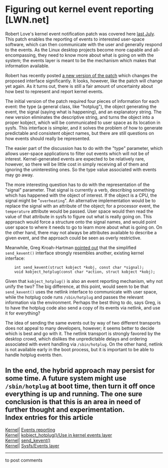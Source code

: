 # Figuring out kernel event reporting [LWN.net]

Robert Love's kernel event notification patch was covered here [last July](http://lwn.net/Articles/94605/). This patch enables the reporting of events to interested user-space software, which can then communicate with the user and generally respond to the events. As the Linux desktop projects become more capable and all-encompassing, they need to know more about what is going on with the system; the events layer is meant to be the mechanism which makes that information available. 

Robert has recently posted [a new version of the patch](http://lwn.net/Articles/100180/) which changes the proposed interface significantly. It looks, however, like the patch will change yet again. As it turns out, there is still a fair amount of uncertainty about how best to represent and report kernel events. 

The initial version of the patch required four pieces of information for each event: the type (a general class, like "hotplug"), the object generating the event, the signal (saying what is happening), and an explanatory string. The new version eliminates the descriptive string, and turns the object into a proper kobject, which will be communicated to user space as its location in sysfs. This interface is simpler, and it solves the problem of how to generate predictable and consistent object names, but there are still questions on how events should really be represented. 

The easier part of the discussion has to do with the "type" parameter, which allows user-space applications to filter out events which will not be of interest. Kernel-generated events are expected to be relatively rare, however, so there will be little cost in simply receiving all of them and ignoring the uninteresting ones. So the type value associated with events may go away. 

The more interesting question has to do with the representation of the "signal" parameter. That signal is currently a verb, describing something which has happened with the object of interest. If the object is a CPU, the signal might be "`overheating`". An alternative implementation would be to replace the signal with an attribute of the object; for a processor event, the `temperature` attribute would be passed. User space would then read the value of that attribute in sysfs to figure out what is really going on. This approach would force a structure onto the signal names, and would point user space to where it needs to go to learn more about what is going on. On the other hand, there may not always be attributes available to describe a given event, and the approach could be seen as overly restrictive. 

Meanwhile, Greg Kroah-Hartman [pointed out](/Articles/101211/) that the simplified `send_kevent()` interface strongly resembles another, existing kernel interface: 
    
    
        int send_kevent(struct kobject *kobj, const char *signal);
        void kobject_hotplug(const char *action, struct kobject *kobj);
    

Given that `kobject_hotplug()` is also an event reporting mechanism, why not unify the two? The big difference, at this point, would seem to be that `send_kevent()` uses the netlink interface to communicate with user space, while the hotplug code runs `/sbin/hotplug` and passes the relevant information via the environment. Perhaps the best thing to do, says Greg, is to have the hotplug code also send a copy of its events via netlink, and use it for everything? 

The idea of sending the same events out by way of two different transports does not appeal to many developers, however; it seems better to decide which is best and go with it. The netlink transport is strongly favored by the desktop crowd, which dislikes the unpredictable delays and ordering associated with event handling via `/sbin/hotplug`. On the other hand, netlink is not available early in the boot process, but it is important to be able to handle hotplug events then. 

In the end, the hybrid approach may persist for some time. A future system might use `/sbin/hotplug` at boot time, then turn it off once everything is up and running. The one sure conclusion is that this is an area in need of further thought and experimentation.  
Index entries for this article  
---  
[Kernel](/Kernel/Index)| [Events reporting](/Kernel/Index#Events_reporting)  
[Kernel](/Kernel/Index)| [kobject_hotplug()/Use in kernel events layer](/Kernel/Index#kobject_hotplug-Use_in_kernel_events_layer)  
[Kernel](/Kernel/Index)| [send_kevent()](/Kernel/Index#send_kevent)  
[Kernel](/Kernel/Index)| [Sysfs/Events layer](/Kernel/Index#Sysfs-Events_layer)  
  


* * *

to post comments 
